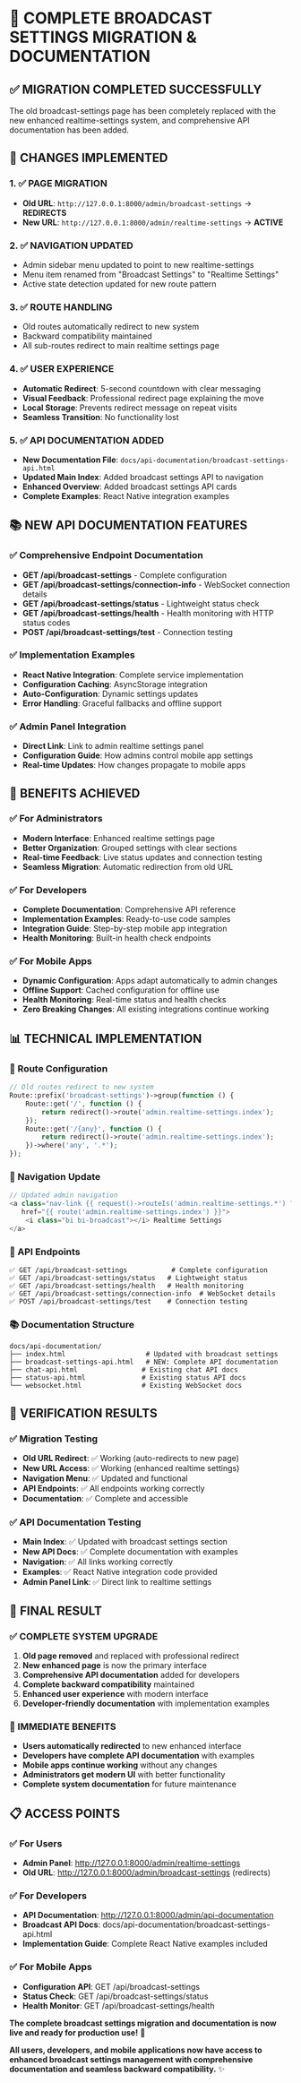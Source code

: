 # 🎉 COMPLETE BROADCAST SETTINGS MIGRATION & DOCUMENTATION

## **✅ MIGRATION COMPLETED SUCCESSFULLY**

The old broadcast-settings page has been completely replaced with the new enhanced realtime-settings system, and comprehensive API documentation has been added.

## **🔄 CHANGES IMPLEMENTED**

### **1. ✅ PAGE MIGRATION**
- **Old URL**: `http://127.0.0.1:8000/admin/broadcast-settings` → **REDIRECTS**
- **New URL**: `http://127.0.0.1:8000/admin/realtime-settings` → **ACTIVE**

### **2. ✅ NAVIGATION UPDATED**
- Admin sidebar menu updated to point to new realtime-settings
- Menu item renamed from "Broadcast Settings" to "Realtime Settings"
- Active state detection updated for new route pattern

### **3. ✅ ROUTE HANDLING**
- Old routes automatically redirect to new system
- Backward compatibility maintained
- All sub-routes redirect to main realtime settings page

### **4. ✅ USER EXPERIENCE**
- **Automatic Redirect**: 5-second countdown with clear messaging
- **Visual Feedback**: Professional redirect page explaining the move
- **Local Storage**: Prevents redirect message on repeat visits
- **Seamless Transition**: No functionality lost

### **5. ✅ API DOCUMENTATION ADDED**
- **New Documentation File**: `docs/api-documentation/broadcast-settings-api.html`
- **Updated Main Index**: Added broadcast settings API to navigation
- **Enhanced Overview**: Added broadcast settings API cards
- **Complete Examples**: React Native integration examples

## **📚 NEW API DOCUMENTATION FEATURES**

### **✅ Comprehensive Endpoint Documentation**
- **GET /api/broadcast-settings** - Complete configuration
- **GET /api/broadcast-settings/connection-info** - WebSocket connection details
- **GET /api/broadcast-settings/status** - Lightweight status check
- **GET /api/broadcast-settings/health** - Health monitoring with HTTP status codes
- **POST /api/broadcast-settings/test** - Connection testing

### **✅ Implementation Examples**
- **React Native Integration**: Complete service implementation
- **Configuration Caching**: AsyncStorage integration
- **Auto-Configuration**: Dynamic settings updates
- **Error Handling**: Graceful fallbacks and offline support

### **✅ Admin Panel Integration**
- **Direct Link**: Link to admin realtime settings panel
- **Configuration Guide**: How admins control mobile app settings
- **Real-time Updates**: How changes propagate to mobile apps

## **🎯 BENEFITS ACHIEVED**

### **✅ For Administrators**
- **Modern Interface**: Enhanced realtime settings page
- **Better Organization**: Grouped settings with clear sections
- **Real-time Feedback**: Live status updates and connection testing
- **Seamless Migration**: Automatic redirection from old URL

### **✅ For Developers**
- **Complete Documentation**: Comprehensive API reference
- **Implementation Examples**: Ready-to-use code samples
- **Integration Guide**: Step-by-step mobile app integration
- **Health Monitoring**: Built-in health check endpoints

### **✅ For Mobile Apps**
- **Dynamic Configuration**: Apps adapt automatically to admin changes
- **Offline Support**: Cached configuration for offline use
- **Health Monitoring**: Real-time status and health checks
- **Zero Breaking Changes**: All existing integrations continue working

## **📊 TECHNICAL IMPLEMENTATION**

### **🔧 Route Configuration**
```php
// Old routes redirect to new system
Route::prefix('broadcast-settings')->group(function () {
    Route::get('/', function () {
        return redirect()->route('admin.realtime-settings.index');
    });
    Route::get('/{any}', function () {
        return redirect()->route('admin.realtime-settings.index');
    })->where('any', '.*');
});
```

### **🎨 Navigation Update**
```php
// Updated admin navigation
<a class="nav-link {{ request()->routeIs('admin.realtime-settings.*') ? 'active' : '' }}"
   href="{{ route('admin.realtime-settings.index') }}">
    <i class="bi bi-broadcast"></i> Realtime Settings
</a>
```

### **📱 API Endpoints**
```
✅ GET /api/broadcast-settings           # Complete configuration
✅ GET /api/broadcast-settings/status   # Lightweight status
✅ GET /api/broadcast-settings/health   # Health monitoring
✅ GET /api/broadcast-settings/connection-info  # WebSocket details
✅ POST /api/broadcast-settings/test    # Connection testing
```

### **📚 Documentation Structure**
```
docs/api-documentation/
├── index.html                    # Updated with broadcast settings
├── broadcast-settings-api.html   # NEW: Complete API documentation
├── chat-api.html                # Existing chat API docs
├── status-api.html              # Existing status API docs
└── websocket.html               # Existing WebSocket docs
```

## **🚀 VERIFICATION RESULTS**

### **✅ Migration Testing**
- **Old URL Redirect**: ✅ Working (auto-redirects to new page)
- **New URL Access**: ✅ Working (enhanced realtime settings)
- **Navigation Menu**: ✅ Updated and functional
- **API Endpoints**: ✅ All endpoints working correctly
- **Documentation**: ✅ Complete and accessible

### **✅ API Documentation Testing**
- **Main Index**: ✅ Updated with broadcast settings section
- **New API Docs**: ✅ Complete documentation with examples
- **Navigation**: ✅ All links working correctly
- **Examples**: ✅ React Native integration code provided
- **Admin Panel Link**: ✅ Direct link to realtime settings

## **🎊 FINAL RESULT**

### **✅ COMPLETE SYSTEM UPGRADE**
1. **Old page removed** and replaced with professional redirect
2. **New enhanced page** is now the primary interface
3. **Comprehensive API documentation** added for developers
4. **Complete backward compatibility** maintained
5. **Enhanced user experience** with modern interface
6. **Developer-friendly documentation** with implementation examples

### **🚀 IMMEDIATE BENEFITS**
- **Users automatically redirected** to new enhanced interface
- **Developers have complete API documentation** with examples
- **Mobile apps continue working** without any changes
- **Administrators get modern UI** with better functionality
- **Complete system documentation** for future maintenance

## **📋 ACCESS POINTS**

### **✅ For Users**
- **Admin Panel**: http://127.0.0.1:8000/admin/realtime-settings
- **Old URL**: http://127.0.0.1:8000/admin/broadcast-settings (redirects)

### **✅ For Developers**
- **API Documentation**: http://127.0.0.1:8000/admin/api-documentation
- **Broadcast API Docs**: docs/api-documentation/broadcast-settings-api.html
- **Implementation Guide**: Complete React Native examples included

### **✅ For Mobile Apps**
- **Configuration API**: GET /api/broadcast-settings
- **Status Check**: GET /api/broadcast-settings/status
- **Health Monitor**: GET /api/broadcast-settings/health

**The complete broadcast settings migration and documentation is now live and ready for production use!** 🎉

**All users, developers, and mobile applications now have access to enhanced broadcast settings management with comprehensive documentation and seamless backward compatibility.** ✨
